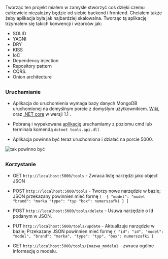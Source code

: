  
Tworząc ten projekt miałem w zamyśle stworzyć coś dzięki czemu całkowicie niezależny będzie od siebie backend i frontend. 
Chciałem także żeby aplikacja była jak najbardziej skalowalna.
Tworząc tą aplikację trzymałem się takich konwencji i wzorców jak:
* SOLID
* YAGNI
* DRY
* KISS
* IoC
* Dependency injection
* Repository pattern
* CQRS.
* Onion architecture

##
###	Uruchamianie

* Aplikacja do uruchomienia wymaga bazy danych MongoDB uruchomionej na domyślnym porcie z domyślym użytkownikiem.
[Wiki](https://docs.mongodb.com/manual/installation/), oraz [.NET core](https://github.com/dotnet/core/blob/master/release-notes/download-archive.md) w wersji 1.1 .

* Pobraną i wypakowana [aplikację](https://drive.google.com/open?id=0B3fm0ZCW9xYJTlVlSW9HOGN4X2M) uruchamiamy z poziomu cmd lub terminala komendą ```dotnet tools.api.dll```

* Aplikacja powinna być teraz uruchomiona i działać na porcie 5000. 
 
![tak powinno być](http://i.imgur.com/aoIxBVt.jpg)


##
### Korzystanie


* GET ``http://localhost:5000/tools`` - Zwraca listę narzędzi jako object JSON
* POST ``http://localhost:5000/tools`` - Tworzy nowe narzędzie w bazie; JSON przekazany powinnien mieć formę ``[ 
     {
        "model": "model
        "brand": "marka
        "type": "typ
        "box": numerszafki
    }
]``

* POST ``http://localhost:5000/tools/delete`` - Usuwa narzędzie o Id podanym w JSON. 
* PUT ``http://localhost:5000/tools/update`` - Aktualizuje narzędzie w bazie; Przekazany JSON powinnien mieć formę ``{
	"id": "id",
    "model": "model",
    "brand": "marka",
    "type": "typ",
    "box": numerszafki
}``

* GET ``http://localhost:5000/tools/{nazwa_modelu}`` - zwraca ogólne informację o modelu.


